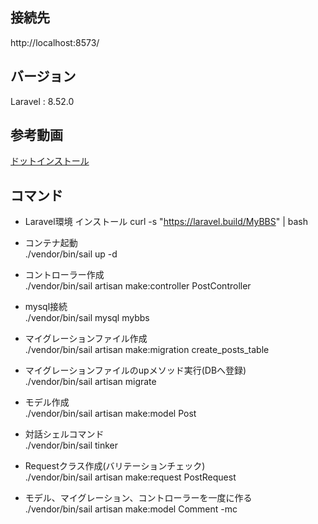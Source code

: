 ## 接続先  
http://localhost:8573/  

## バージョン  
Laravel : 8.52.0  

## 参考動画  
[ドットインストール](https://dotinstall.com/lessons/basic_laravel_v3)

## コマンド  

- Laravel環境  インストール
curl -s "https://laravel.build/MyBBS" | bash  

- コンテナ起動  
./vendor/bin/sail up -d  

- コントローラー作成  
./vendor/bin/sail artisan make:controller PostController  

- mysql接続  
./vendor/bin/sail mysql mybbs  

- マイグレーションファイル作成  
./vendor/bin/sail artisan make:migration create_posts_table

- マイグレーションファイルのupメソッド実行(DBへ登録)  
./vendor/bin/sail artisan migrate

- モデル作成  
./vendor/bin/sail artisan make:model Post  

- 対話シェルコマンド  
./vendor/bin/sail tinker  

- Requestクラス作成(バリテーションチェック)  
./vendor/bin/sail artisan make:request PostRequest  

- モデル、マイグレーション、コントローラーを一度に作る  
./vendor/bin/sail artisan make:model Comment -mc
